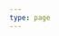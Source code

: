 ```yaml
---
type: page
---
```

<script src="https://www.privacybee.ch/widget.js"></script>
<privacybee-widget website-id="cljn8ijv41251220ue3zcs0dfq" lang="de"></privacybee-widget>
